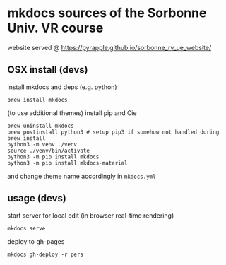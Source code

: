 # mkdocs sources of the Sorbonne Univ. VR course

website served @ https://pyrapple.github.io/sorbonne_rv_ue_website/

## OSX install (devs)

install mkdocs and deps (e.g. python)

	brew install mkdocs

(to use additional themes) install pip and Cie

	brew uninstall mkdocs
	brew postinstall python3 # setup pip3 if somehow not handled during brew install
	python3 -m venv ./venv
	source ./venv/bin/activate
	python3 -m pip install mkdocs
	python3 -m pip install mkdocs-material

and change theme name accordingly in ``mkdocs.yml``


## usage (devs)

start server for local edit (in browser real-time rendering)

	mkdocs serve

deploy to gh-pages

	mkdocs gh-deploy -r pers
